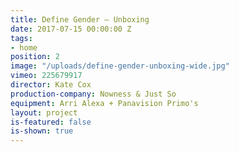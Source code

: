 ```yaml
---
title: Define Gender — Unboxing
date: 2017-07-15 00:00:00 Z
tags:
- home
position: 2
image: "/uploads/define-gender-unboxing-wide.jpg"
vimeo: 225679917
director: Kate Cox
production-company: Nowness & Just So
equipment: Arri Alexa + Panavision Primo's
layout: project
is-featured: false
is-shown: true
---
```


